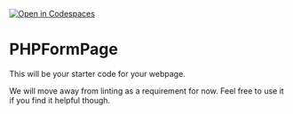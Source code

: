[![Open in Codespaces](https://classroom.github.com/assets/launch-codespace-7f7980b617ed060a017424585567c406b6ee15c891e84e1186181d67ecf80aa0.svg)](https://classroom.github.com/open-in-codespaces?assignment_repo_id=12084299)
# PHPFormPage

This will be your starter code for your webpage.

We will move away from linting as a requirement for now.  Feel free to use it if you find it helpful though.
